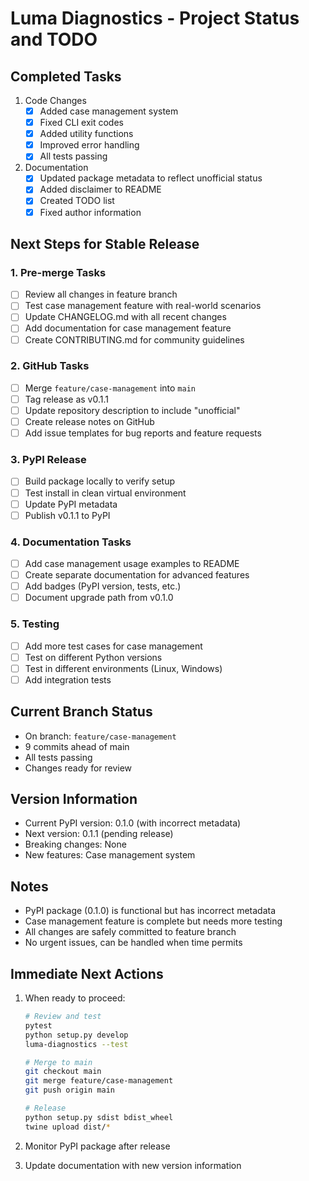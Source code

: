 # Luma Diagnostics - Project Status and TODO

## Completed Tasks
1. Code Changes
   - [x] Added case management system
   - [x] Fixed CLI exit codes
   - [x] Added utility functions
   - [x] Improved error handling
   - [x] All tests passing

2. Documentation
   - [x] Updated package metadata to reflect unofficial status
   - [x] Added disclaimer to README
   - [x] Created TODO list
   - [x] Fixed author information

## Next Steps for Stable Release

### 1. Pre-merge Tasks
- [ ] Review all changes in feature branch
- [ ] Test case management feature with real-world scenarios
- [ ] Update CHANGELOG.md with all recent changes
- [ ] Add documentation for case management feature
- [ ] Create CONTRIBUTING.md for community guidelines

### 2. GitHub Tasks
- [ ] Merge `feature/case-management` into `main`
- [ ] Tag release as v0.1.1
- [ ] Update repository description to include "unofficial"
- [ ] Create release notes on GitHub
- [ ] Add issue templates for bug reports and feature requests

### 3. PyPI Release
- [ ] Build package locally to verify setup
- [ ] Test install in clean virtual environment
- [ ] Update PyPI metadata
- [ ] Publish v0.1.1 to PyPI

### 4. Documentation Tasks
- [ ] Add case management usage examples to README
- [ ] Create separate documentation for advanced features
- [ ] Add badges (PyPI version, tests, etc.)
- [ ] Document upgrade path from v0.1.0

### 5. Testing
- [ ] Add more test cases for case management
- [ ] Test on different Python versions
- [ ] Test in different environments (Linux, Windows)
- [ ] Add integration tests

## Current Branch Status
- On branch: `feature/case-management`
- 9 commits ahead of main
- All tests passing
- Changes ready for review

## Version Information
- Current PyPI version: 0.1.0 (with incorrect metadata)
- Next version: 0.1.1 (pending release)
- Breaking changes: None
- New features: Case management system

## Notes
- PyPI package (0.1.0) is functional but has incorrect metadata
- Case management feature is complete but needs more testing
- All changes are safely committed to feature branch
- No urgent issues, can be handled when time permits

## Immediate Next Actions
1. When ready to proceed:
   ```bash
   # Review and test
   pytest
   python setup.py develop
   luma-diagnostics --test

   # Merge to main
   git checkout main
   git merge feature/case-management
   git push origin main

   # Release
   python setup.py sdist bdist_wheel
   twine upload dist/*
   ```

2. Monitor PyPI package after release
3. Update documentation with new version information
